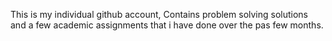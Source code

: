 
This is my individual github account, Contains problem solving solutions and a few academic assignments that i have done over the pas few months.
